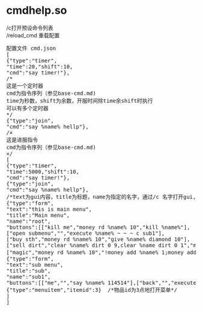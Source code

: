 # cmdhelp.so
/c打开预设命令列表  
/reload_cmd 重载配置  
<pre>
配置文件 cmd.json  
[  
{"type":"timer",  
"time":20,"shift":10,  
"cmd":"say timer!"},  
/*  
这是一个定时器  
cmd为指令序列（参见base-cmd.md)  
time为秒数，shift为余数，开服时间除time余shift时执行  
可以有多个定时器  
*/  
{"type":"join",  
"cmd":"say %name% hellp"},  
/×  
这是进服指令  
cmd为指令序列（参见base-cmd.md)  
×/
[
{"type":"timer",
"time":5000,"shift":10,
"cmd":"say timer!"},
{"type":"join",
"cmd":"say %name% hellp"},
/*text为gui内容，title为标题，name为指定的名字，通过/c 名字打开gui,默认主菜单名字root*/
{"type":"form",
"text":"this is main menu",
"title":"Main menu",
"name":"root",
"buttons":[["kill me","money rd %name% 10","kill %name%"],
["open submenu","","execute %name% ~ ~ ~ c sub1"],
["buy sth","money rd %name% 10","give %name% diamond 10"],
["sell dirt","clear %name% dirt 0 9,clear %name dirt 0 1","money add %name% 1,tell %name% dirt is cheapppp"],
["magic","money rd %name% 10","!money add %name% 1;money add %name% 20"]]}, /*magic 为等概率随机执行两个指令 可以指定多个*/
{"type":"form",
"text":"sub menu",
"title":"sub",
"name":"sub1",
"buttons":[["me","","say %name% 114514"],["back","","execute %name% ~ ~ ~ c root"]]},
{"type":"menuitem","itemid":3}  /*物品id为3点地打开菜单*/
]
]
</pre>

